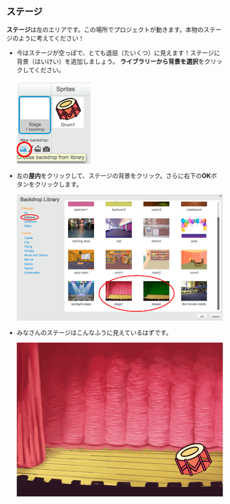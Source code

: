 ## ステージ

**ステージ**は左のエリアです。この場所でプロジェクトが動きます。本物のステージのように考えてください！

+ 今はステージが空っぽで、とても退屈（たいくつ）に見えます！ステージに背景（はいけい）を追加しましょう。 **ライブラリーから背景を選択**をクリックしてください。
    
    ![screenshot](images/band-stage-choose.png)

+ 左の**屋内**をクリックして、ステージの背景をクリック。さらに右下の**OK**ボタンをクリックします。
    
    ![screenshot](images/band-backdrop.png)

+ みなさんのステージはこんなふうに見えているはずです。
    
    ![screenshot](images/band-stage.png)